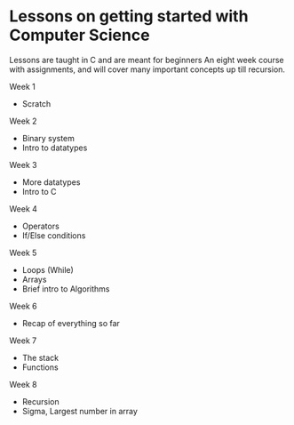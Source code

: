 # Lessons on getting started with Computer Science
Lessons are taught in C and are meant for beginners
An eight week course with assignments, and will cover many important concepts up till recursion. 

Week 1
- Scratch

Week 2
- Binary system
- Intro to datatypes

Week 3
- More datatypes
- Intro to C

Week 4
- Operators
- If/Else conditions

Week 5
- Loops (While)
- Arrays
- Brief intro to Algorithms

Week 6
- Recap of everything so far

Week 7
- The stack
- Functions

Week 8
- Recursion
- Sigma, Largest number in array
